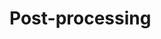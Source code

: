 # Post-processing

<!-- Under the assumptions of potential flow, the Navier-Stokes momentum equation can be formulated as Bernoulli's equation:

$$\frac{1}{2}\rho |V|^2 + P = C$$

where $\rho$ is the density, $V$ is the velocity vector, $P$ is the static pressure and C represents the value of the streamfunction along the streamline.  -->